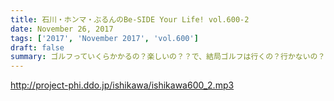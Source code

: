 ```yaml
---
title: 石川・ホンマ・ぶるんのBe-SIDE Your Life! vol.600-2
date: November 26, 2017
tags: ['2017', 'November 2017', 'vol.600']
draft: false
summary: ゴルフっていくらかかるの？楽しいの？？で、結局ゴルフは行くの？行かないの？？MIURA
---
```


http://project-phi.ddo.jp/ishikawa/ishikawa600_2.mp3